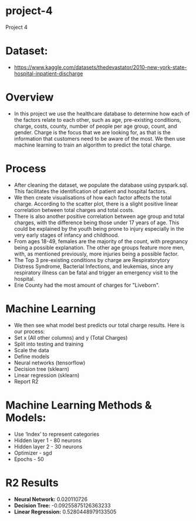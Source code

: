 # project-4
Project 4
# Dataset:
* https://www.kaggle.com/datasets/thedevastator/2010-new-york-state-hospital-inpatient-discharge
# Overview
* In this project we use the healthcare database to determine how each of the factors relate to each other, such as age, pre-existing conditions, charge, costs, county, number of people per age group, count, and gender. Charge is the focus that we are looking for, as that is the information that customers need to be aware of the most. We then use machine learning to train an algorithm to predict the total charge.
# Process
* After cleaning the dataset, we populate the database using pyspark.sql. This facilitates the identification of patient and hospital factors.
* We then create visualisations of how each factor affects the total charge. According to the scatter plot, there is a slight positive linear correlation between total charges and total costs.
* There is also another positive correlation between age group and total charges, with the difference being those under 17 years of age. This could be explained by the youth being prone to injury especially in the very early stages of infancy and childhood.
* From ages 18-49, females are the majority of the count, with pregnancy being a possible explanation. The other age groups feature more men, with, as mentioned previously, more injuries being a possible factor.
*  The Top 3 pre-existing conditions by charge are Respiratorytory Distress Syndrome, Bacterial Infections, and leukemias, since any respiratory illness can be fatal and trigger an emergency visit to the hospital.
*  Erie County had the most amount of charges for "Liveborn".
# Machine Learning
* We then see what model best predicts our total charge results. Here is our process:
* Set x (All other columns) and y (Total Charges)
* Split into testing and training 
* Scale the data
* Define models
* Neural networks (tensorflow)
* Decision tree  (sklearn)
* Linear regression (sklearn)
* Report R2
# Machine Learning Methods & Models:
* Use ‘Index’ to represent categories
* Hidden layer 1 - 80 neurons
* Hidden layer 2 - 30 neurons
* Optimizer - sgd
* Epochs - 50
# R2 Results
* **Neural Network:** 0.020110726
* **Decision Tree:** -0.09255875126363233
* **Linear Regression:** 0.5280448979133505


